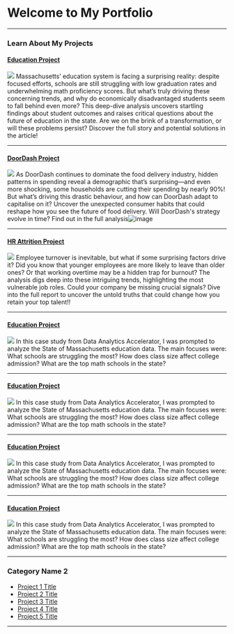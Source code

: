 # Welcome to My Portfolio
---
### Learn About My Projects
#### [Education Project](https://medium.com/@vaishakda9000/analysing-massachusetts-education-data-to-drive-future-improvements-229252d83a4b)
[<img src="https://miro.medium.com/v2/resize:fit:1400/format:webp/0*2ptnC5iayIi_Ggu6"/>](https://medium.com/@vaishakda9000/analysing-massachusetts-education-data-to-drive-future-improvements-229252d83a4b)
Massachusetts’ education system is facing a surprising reality: despite focused efforts, schools are still struggling with low graduation rates and underwhelming math proficiency scores. But what’s truly driving these concerning trends, and why do economically disadvantaged students seem to fall behind even more? This deep-dive analysis uncovers startling findings about student outcomes and raises critical questions about the future of education in the state. Are we on the brink of a transformation, or will these problems persist? Discover the full story and potential solutions in the article!

---
#### [DoorDash Project](https://medium.com/@vaishakda9000/evolving-consumer-trends-in-food-delivery-an-in-depth-analysis-of-doordash-08c624f01c51)
[<img src="https://miro.medium.com/v2/resize:fit:1400/format:webp/1*SSItDWV_jmcXDa7oVHia0A.jpeg"/>](https://medium.com/@vaishakda9000/evolving-consumer-trends-in-food-delivery-an-in-depth-analysis-of-doordash-08c624f01c51)
As DoorDash continues to dominate the food delivery industry, hidden patterns in spending reveal a demographic that’s surprising—and even more shocking, some households are cutting their spending by nearly 90%! But what’s driving this drastic behaviour, and how can DoorDash adapt to capitalise on it? Uncover the unexpected consumer habits that could reshape how you see the future of food delivery. Will DoorDash's strategy evolve in time? Find out in the full analysis![image](https://github.com/user-attachments/assets/db785eb3-25a7-4a50-a8be-1238b8516a8f)

---
#### [HR Attrition Project](https://medium.com/@vaishakda9000/comprehensive-analysis-of-hr-attrition-exploring-key-drivers-of-employee-turnover-ae588c17fe58)
[<img src="https://miro.medium.com/v2/resize:fit:1400/format:webp/0*5-Xqi0i3yxs1Alue"/>](https://medium.com/@vaishakda9000/comprehensive-analysis-of-hr-attrition-exploring-key-drivers-of-employee-turnover-ae588c17fe58)
Employee turnover is inevitable, but what if some surprising factors drive it? Did you know that younger employees are more likely to leave than older ones? Or that working overtime may be a hidden trap for burnout? The analysis digs deep into these intriguing trends, highlighting the most vulnerable job roles. Could your company be missing crucial signals? Dive into the full report to uncover the untold truths that could change how you retain your top talent!!



---
#### [Education Project](https://medium.com/@vaishakda9000/analysing-massachusetts-education-data-to-drive-future-improvements-229252d83a4b)
[<img src="https://miro.medium.com/v2/resize:fit:1400/format:webp/0*2ptnC5iayIi_Ggu6"/>](https://medium.com/@vaishakda9000/analysing-massachusetts-education-data-to-drive-future-improvements-229252d83a4b)
In this case study from Data Analytics Accelerator, I was prompted to analyze the State of Massachusetts education data. The main focuses were:
What schools are struggling the most?
How does class size affect college admission?
What are the top math schools in the state? 

---
#### [Education Project](https://medium.com/@vaishakda9000/analysing-massachusetts-education-data-to-drive-future-improvements-229252d83a4b)
[<img src="https://miro.medium.com/v2/resize:fit:1400/format:webp/0*2ptnC5iayIi_Ggu6"/>](https://medium.com/@vaishakda9000/analysing-massachusetts-education-data-to-drive-future-improvements-229252d83a4b)
In this case study from Data Analytics Accelerator, I was prompted to analyze the State of Massachusetts education data. The main focuses were:
What schools are struggling the most?
How does class size affect college admission?
What are the top math schools in the state? 

---
#### [Education Project](https://medium.com/@vaishakda9000/analysing-massachusetts-education-data-to-drive-future-improvements-229252d83a4b)
[<img src="https://miro.medium.com/v2/resize:fit:1400/format:webp/0*2ptnC5iayIi_Ggu6"/>](https://medium.com/@vaishakda9000/analysing-massachusetts-education-data-to-drive-future-improvements-229252d83a4b)
In this case study from Data Analytics Accelerator, I was prompted to analyze the State of Massachusetts education data. The main focuses were:
What schools are struggling the most?
How does class size affect college admission?
What are the top math schools in the state? 

---
#### [Education Project](https://medium.com/@vaishakda9000/analysing-massachusetts-education-data-to-drive-future-improvements-229252d83a4b)
[<img src="https://miro.medium.com/v2/resize:fit:1400/format:webp/0*2ptnC5iayIi_Ggu6"/>](https://medium.com/@vaishakda9000/analysing-massachusetts-education-data-to-drive-future-improvements-229252d83a4b)
In this case study from Data Analytics Accelerator, I was prompted to analyze the State of Massachusetts education data. The main focuses were:
What schools are struggling the most?
How does class size affect college admission?
What are the top math schools in the state? 

---

### Category Name 2

- [Project 1 Title](http://example.com/)
- [Project 2 Title](http://example.com/)
- [Project 3 Title](http://example.com/)
- [Project 4 Title](http://example.com/)
- [Project 5 Title](http://example.com/)

---




